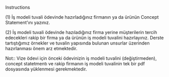 Instructions

(1) İş modeli tuvali ödevinde hazırladığınız firmanın ya da ürünün Concept Statement'ını yazınız.

(2) İş modeli tuvali ödevinde hazıladığınız firma yerine müşterilerin tercih edecekleri rakip bir firma ya da  ürünün iş modeli tuvalini hazırlayınız. Derste tartıştığımız örnekler ve tuvalin yapısında bulunan unsurlar üzerinden hazırlanması önem arz etmektedir. 

Not:: Vize ödevi için önceki ödevinizin iş modeli tuvalini (değiştirmeden), concept statetmentı ve rakip firmanın iş modeli tuvalinin tek bir pdf dosyasında  yüklenmesi gerekmektedir.